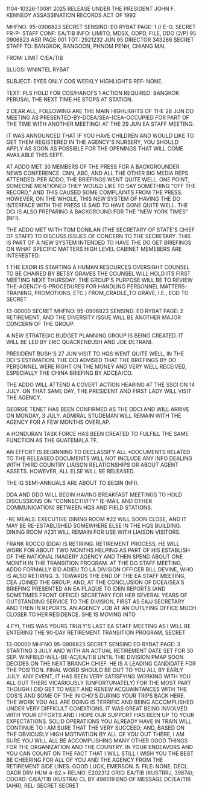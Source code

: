 1104-10326-10081
2025 RELEASE UNDER THE PRESIDENT JOHN F. KENNEDY ASSASSINATION RECORDS ACT OF 1992

MHFNO: 95-0906823
SECRET
SENSIND: EO RYBAT
PAGE: 1
// E-O.
SECRET
FR-P- STAFF
CONF: EA/TIB
INFO: LIMITO, MDSX, ODPD, FILE, DDO (2/P)
95 0906823
ASR
PAGE 001
TOT: 2921232 JUN 95
DIRECTOR 343286
SECRET
STAFF
TO: BANGKOK, RANGOON, PHNOM PENH, CHIANG MAI.

FROM: LIMIT C/EA/TIB

SLUGS: WNINTEL RYBAT

SUBJECT: EYES ONLY COS WEEKLY HIGHLIGHTS
REF: NONE.

TEXT:
PLS HOLD FOR COS/HANOI'S
1 ACTION REQUIRED: BANGKOK:
PERUSAL THE NEXT TIME HE STOPS AT STATION.

2 DEAR ALL, FOLLOWING ARE THE MAIN HIGHLIGHTS OF THE 28 JUN
DO MEETING AS PRESENTED-BY-DCEA/SEA-(CEA-OCCUPIED FOR PART OF THE
TIME WITH ANOTHER MEETING) AT THE 29 JUN EA STAFF MEETING:

IT WAS ANNOUNCED THAT IF YOU HAVE CHILDREN AND
WOULD LIKE TO GET THEM REGISTERED IN THE AGENCY'S NURSERY, YOU
SHOULD APPLY AS SOON AS POSSIBLE FOR THE OPENINGS THAT WILL COME
AVAILABLE THIS SEPT.

AT
ADDO MET 30 MEMBERS OF THE PRESS FOR A
BACKGROUNDER NEWS CONFERENCE. CNN, ABC, AND ALL THE OTHER BIG
MEDIA REPS ATTENDED. PER ADDO, THE BRIEFINGS WENT QUITE WELL.
ONE POINT, SOMEONE MENTIONED THEY WOULD LIKE TO SAY SOMETHING "OFF
THE RECORD," AND THIS CAUSED SOME COMPLAINTS FROM THE PRESS.
HOWEVER, ON THE WHOLE, THIS NEW SYSTEM OF HAVING THE DO INTERFACE
WITH THE PRESS IS SAID TO HAVE GONE QUITE WELL. THE DCI IS ALSO
PREPARING A BACKGROUND FOR THE "NEW YORK TIMES" (NFI).

THE ADDO MET WITH TOM DONILAN (THE SECRETARY OF
STATE'S CHIEF OF STAFF) TO DISCUSS ISSUES OF CONCERN TO THE
SECRETARY. THIS IS PART OF A NEW SYSTEM INTENDED TO HAVE THE DO
GET BRIEFINGS ON WHAT SPECIFIC MATTERS HIGH LEVEL CABINET MEMEBERS
ARE INTERESTED.

1
THE EXDIR IS STARTING A HUMAN RESOURCES OVERSIGHT
COUNSEL TO BE CHAIRED BY BETSY GRAVES THE COUNSEL WILL HOLD ITS
FIRST MEETING NEXT THURSDAY. THE GROUP'S PURPOSE WILL BE TO
REVIEW THE-AGENCY-S-PROCEDURES FOR HANDLING PERSONNEL MATTERS-
TRAINING, PROMOTIONS, ETC.) FROM_CRADLE_TO GRAVE, I.E., EOD TO
SECRET

13-00000
SECRET
MHFNO: 95-0906823
SENSIND: EO RYBAT
PAGE: 2
RETIREMENT, AND THE DIVERSITY ISSUE WILL BE ANOTHER MAJOR CONCERN
OF THE GROUP.

A NEW STRATEGIC BUDGET PLANNING GROUP IS BEING
CREATED. IT WILL BE LED BY ERIC QUACKENBUSH AND JOE DETRANI.

PRESIDENT BUSH'S 27 JUN VISIT TO HQS WENT QUITE
WELL, IN THE DCI'S ESTIMATION. THE DCI ADVISED THAT THE BRIEFINGS
BY DO PERSONNEL WERE RIGHT ON THE MONEY AND VERY WELL RECEIVED,
ESPECIALLY THE CHINA BRIEFING BY ADCEA/CO.

THE ADDO WILL ATTEND A COVERT ACTION HEARING AT
THE SSCI ON 14 JULY. ON THAT SAME DAY, THE PRESIDENT AND FIRST
LADY WILL VISIT THE AGENCY.

GEORGE TENET HAS BEEN CONFIRMED AS THE DDCI AND
WILL ARRIVE ON MONDAY, 3 JULY. ADMIRAL STUDEMAN WILL REMAIN WITH
THE AGENCY FOR A FEW MONTHS OVERLAP.

A HONDURAN TASK FORCE HAS BEEN CREATED TO FULFILL
THE SAME FUNCTION AS THE GUATEMALA TF.

AN EFFORT IS BEGINNING TO DECLASSIFY ALL
*DOCUMENTS RELATED TO THE<JFK ASSASSINATION.> RELEASED DOCUMENTS
WILL NOT INCLUDE ANY INFO DEALING WITH THIRD COUNTRY LIAISON
RELATIONSHIPS OR ABOUT AGENT ASSETS. HOWEVER, ALL ELSE WILL BE
RELEASED.

THE IG SEMI-ANNUALS ARE ABOUT TO BEGIN (NFI).

DDA AND DDO WILL BEGIN HAVING BREAKFAST MEETINGS
TO HOLD DISCUSSIONS ON "CONNECTIVITY" (E-MAIL AND OTHER
COMMUNICATION) BETWEEN HQS AND FIELD STATIONS.

-RE MEALS: EXECUTIVE DINING ROOM #22 WILL SOON
CLOSE, AND IT MAY BE RE-ESTABLISHED SOMEWHERE ELSE IN THE HQS
BUILDING. DINING ROOM #231 WILL REMAIN FOR USE WITH LIAISON
VISITORS.

FRANK ROCCO (DDA) IS RETIRING.
RETIREMENT PROCESS, HE WILL WORK FOR ABOUT TWO MONTHS HELPING
AS PART OF HIS
ESTABLISH OF THE NATIONAL IMAGERY AGENCY AND THEN SPEND ABOUT ONE
MONTH IN THE TRANSITION PROGRAM. AT THE DO STAFF MEETING, ADDO
FORMALLY BID ADIEU TO LA DIVISION OFFICER BILL DEVINE, WHO IS ALSO
RETIRING.
3.
TOWARDS THE END OF THE EA STAFF MEETING, CEA JOINED THE
GROUP; AND, AT THE CONCLUSION OF DCEA/SEA'S BRIEFING PRESENTED AN
EA PLAQUE TO IDEN REPORTS (AND SOMETIMES FRONT OFFICE) SECRETARY
FOR HER SEVERAL YEARS OF OUTSTANDING SERVICE TO THE DIVISION,
FIRST AS EA/J SECRETARY AND THEN IN REPORTS.
AN AGENCY JOB AT AN OUTLYING OFFICE MUCH CLOSER TO HER RESIDENCE.
SHE IS MOVING INTO

4.FYI, THIS WAS YOURS TRULY'S LAST EA STAFF MEETING AS I
WILL BE ENTERING THE 90-DAY RETIREMENT TRANSITION PROGRAM,
SECRET

13-00000
MHFNO 95-0906823
SECRET
SENSIND EO RYBAT
PAGE: 3
STARTING 3 JULY AND WITH AN ACTUAL RETIREMENT DATE SET FOR 30 SEP.
WINFIELD-WILL-BE-AC/EA/TIB UNTIL THE DIVISION PMAP SOON DECIDES ON
THE NEXT BRANCH CHIEF. HE IS A LEADING CANDIDATE FOR THE
POSITION. FINAL WORD SHOULD BE OUT TO YOU ALL BY EARLY JULY.
ANY EVENT, IT HAS BEEN VERY SATISFYING WORKING WITH YOU ALL OUT
THERE VICARIOUSLY (UNFORTUNATELY) FOR THE MOST PART THOUGH I DID
GET TO MEET AND RENEW ACQUAINTANCES WITH THE COS'S AND SOME OF THE
IN
CHO'S DURING YOUR TRIPS BACK HERE. THE WORK YOU ALL ARE DOING IS
TERRIFIC AND BEING ACCOMPLISHED UNDER VERY DIFFICULT CONDITIONS.
IT WAS GREAT BEING INVOLVED WITH YOUR EFFORTS AND I HOPE OUR
SUPPORT HAS BEEN UP TO YOUR EXPECTATIONS.
SOLID OPERATIONS YOU ALREADY HAVE IN TRAIN WILL CONTINUE TO
I AM SURE THAT THE VERY
SUCCEED; AND, BASED ON THE OBVIOUSLY HIGH MOTIVATION BY ALL OF YOU
OUT THERE, I AM SURE YOU WILL ALL BE ACCOMPLISHING MANY OTHER GOOD
THINGS FOR THE ORGANIZATION AND THE COUNTRY.
IN YOUR ENDEAVORS AND YOU CAN COUNT ON THE FACT THAT I WILL STILL
I WISH YOU THE BEST
BE CHEERING FOR ALL OF YOU AND THE AGENCY FROM THE RETIREMENT SIDE
LINES. GOOD LUCK, EMERSON.
5. FILE: NONE. DECL OADR DRV HUM 4-82.>
RELNO: E202312
ORIG: EA/TIB (KUSTRRJ, 39874); COORD:
C/EA/TIB (KUSTRA) CL BY 498519
END OF MESSAGE
DC/EA/TIB (AHR); REL:
SECRET
SECRET
